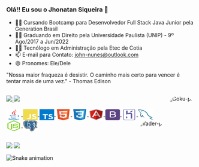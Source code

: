 ### Olá!! Eu sou o Jhonatan Siqueira 👋
- 👨‍🎓 Cursando Bootcamp para Desenvolvedor Full Stack Java Junior pela Generation Brasil
- 👨‍🎓 Graduando em Direito pela Universidade Paulista (UNIP) - 9º Ago/2017 a Jun/2022
- 🕵️‍♂️ Tecnólogo em Administração pela Etec de Cotia
- 📫 E-mail para Contato: john-nunes@outlook.com
- 😄 Pronomes: Ele/Dele
<div>
  
  </div>
<div>
  "Nossa maior fraqueza é desistir. O caminho mais certo para vencer é tentar mais de uma vez." - Thomas Edison
  </div>

##
<div>
  <a href="https://github.com/jhonatannsiqueira">
    <img height="180em" src="https://github-readme-stats.vercel.app/api?username=jhonatannsiqueira&show_icons=true&theme=dark&include_all_commits=true&count_private=true"/>
    <img align="right" alt="Goku-pic" height="150" style="border-radius:50px;" src="https://cdn.discordapp.com/attachments/900126636618448957/907256028498886737/Goku_Kid_II.gif">
    <img height="120em" src="https://github-readme-stats.vercel.app/api/top-langs/?username=jhonatannsiqueira&layout=compact&langs_count=16&theme=dark"/>
    </div>
  <div style="display: inline_block"><br>
    <img align="center" alt="Jhonatan-CSS" height="30" width="40" src="https://raw.githubusercontent.com/devicons/devicon/9f4f5cdb393299a81125eb5127929ea7bfe42889/icons/java/java-original.svg">
  <img align="center" alt="Jhonatan-Js" height="30" width="40" src="https://raw.githubusercontent.com/devicons/devicon/master/icons/javascript/javascript-plain.svg">
  <img align="center" alt="Jhonatan-Ts" height="30" width="40" src="https://raw.githubusercontent.com/devicons/devicon/master/icons/typescript/typescript-plain.svg">
  <img align="center" alt="Jhonatan-HTML" height="30" width="40" src="https://raw.githubusercontent.com/devicons/devicon/master/icons/html5/html5-original.svg">
  <img align="center" alt="Jhonatan-CSS" height="30" width="40" src="https://raw.githubusercontent.com/devicons/devicon/master/icons/css3/css3-original.svg">
  <img align="center" alt="Jhonatan-CSS" height="30" width="40" src="https://raw.githubusercontent.com/devicons/devicon/9f4f5cdb393299a81125eb5127929ea7bfe42889/icons/angularjs/angularjs-original.svg">
    <img align="center" alt="Jhonatan-CSS" height="30" width="40" src="https://raw.githubusercontent.com/devicons/devicon/9f4f5cdb393299a81125eb5127929ea7bfe42889/icons/bootstrap/bootstrap-plain.svg">
    <img align="center" alt="Jhonatan-CSS" height="30" width="40" src="https://raw.githubusercontent.com/devicons/devicon/9f4f5cdb393299a81125eb5127929ea7bfe42889/icons/heroku/heroku-original.svg">
    <img align="center" alt="Jhonatan-CSS" height="30" width="40" src="https://raw.githubusercontent.com/devicons/devicon/9f4f5cdb393299a81125eb5127929ea7bfe42889/icons/mysql/mysql-original.svg">
    <img align="center" alt="Jhonatan-CSS" height="30" width="40" src="https://raw.githubusercontent.com/devicons/devicon/9f4f5cdb393299a81125eb5127929ea7bfe42889/icons/nodejs/nodejs-original.svg">
    <img align="center" alt="Jhonatan-CSS" height="30" width="40" src="https://raw.githubusercontent.com/devicons/devicon/9f4f5cdb393299a81125eb5127929ea7bfe42889/icons/postgresql/postgresql-original.svg">
    <img align="right" alt="Vader-pic" height="150" style="border-radius:50px;" src="https://cdn.discordapp.com/attachments/900126636618448957/907437418389598208/Vader.png">
    
##

<div>    
    <a href="https://instagram.com/jhonatannsiqueira" target="_blank"><img src="https://img.shields.io/badge/-Instagram-%23E4405F?style=for-the-badge&logo=instagram&logoColor=white" target="_blank"></a>
    <a href="https://www.linkedin.com/in/jhonatan-nunes-de-siqueira-ba8a19157/" target="_blank"><img src="https://img.shields.io/badge/-LinkedIn-%230077B5?style=for-the-badge&logo=linkedin&logoColor=white" target="_blank"></a>
</div>
    
![Snake animation](https://github.com/jhonatannsiqueira/jhonatannsiqueira/blob/output/github-contribution-grid-snake.svg)
    
</div>
